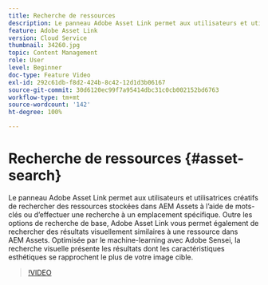 ```yaml
---
title: Recherche de ressources
description: Le panneau Adobe Asset Link permet aux utilisateurs et utilisatrices créatifs de rechercher des ressources stockées dans AEM Assets à l’aide de mots-clés ou d’effectuer une recherche à un emplacement spécifique. Outre les options de recherche de base, Adobe Asset Link vous permet également de rechercher des résultats visuellement similaires à une ressource dans AEM Assets. Optimisée par le machine-learning avec Adobe Sensei, la recherche visuelle présente les résultats dont les caractéristiques esthétiques se rapprochent le plus de votre image cible.
feature: Adobe Asset Link
version: Cloud Service
thumbnail: 34260.jpg
topic: Content Management
role: User
level: Beginner
doc-type: Feature Video
exl-id: 292c61db-f8d2-424b-8c42-12d1d3b06167
source-git-commit: 30d6120ec99f7a95414dbc31c0cb002152bd6763
workflow-type: tm+mt
source-wordcount: '142'
ht-degree: 100%

---
```


# Recherche de ressources {#asset-search}

Le panneau Adobe Asset Link permet aux utilisateurs et utilisatrices créatifs de rechercher des ressources stockées dans AEM Assets à l’aide de mots-clés ou d’effectuer une recherche à un emplacement spécifique. Outre les options de recherche de base, Adobe Asset Link vous permet également de rechercher des résultats visuellement similaires à une ressource dans AEM Assets. Optimisée par le machine-learning avec Adobe Sensei, la recherche visuelle présente les résultats dont les caractéristiques esthétiques se rapprochent le plus de votre image cible.

>[!VIDEO](https://video.tv.adobe.com/v/34260?quality=12&learn=on)
